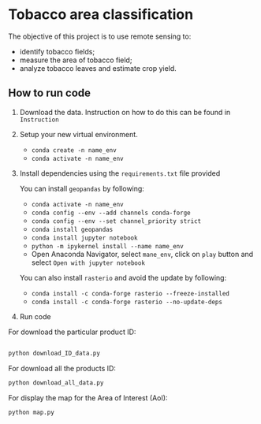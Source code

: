 
# Tobacco area classification

The objective of this project is to use remote sensing to:

- identify tobacco fields;
- measure the area of tobacco field;
- analyze tobacco leaves and estimate crop yield.

## How to run code

1. Download the data. Instruction on how to do this can be found in `Instruction`

2. Setup your new virtual environment.
    - `conda create -n name_env`
    - `conda activate -n name_env`

3. Install dependencies using the `requirements.txt` file provided

    You can install `geopandas` by following:
    - `conda activate -n name_env`
    - `conda config --env --add channels conda-forge`
    - `conda config --env --set channel_priority strict`
    - `conda install geopandas`
    - `conda install jupyter notebook`
    - `python -m ipykernel install --name name_env`
    - Open Anaconda Navigator, select `mane_env`, click on `play` button and select `Open with jupyter notebook`

    You can also install `rasterio` and avoid the update by following:
    - `conda install -c conda-forge rasterio --freeze-installed`
    - `conda install -c conda-forge rasterio --no-update-deps`


4. Run code

For download the particular product ID:

```bash

python download_ID_data.py 
```

For download all the products ID:

```bash
python download_all_data.py
```

For display the map for the Area of Interest (AoI):
```bash
python map.py
```

